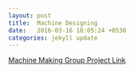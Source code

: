 ```yaml
---
layout: post
title:  Machine Designing
date:   2016-03-16 18:05:24 +0530
categories: jekyll update
---
```





[Machine Making Group Project Link](http://archive.fabacademy.org/archives/2016/fablabtrivandrum/machine_building/team_1/index.html)
